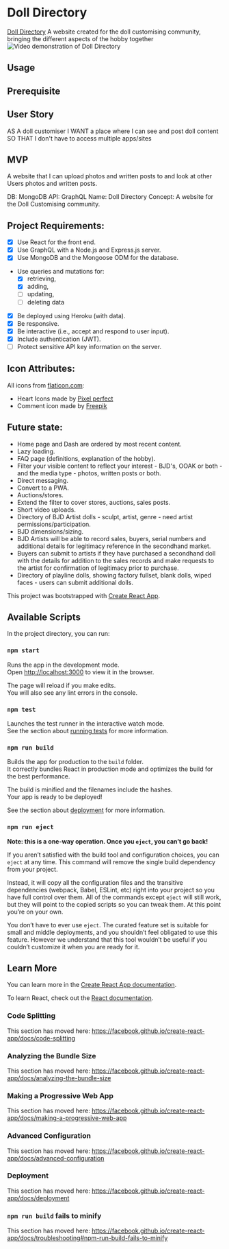 # Doll Directory

[Doll Directory](https://doll-directory.herokuapp.com/)
A website created for the doll customising community, bringing the different aspects of the hobby together
![Video demonstration of Doll Directory]()

## Usage

<!-- Example:
In your terminal type:
- `./run.sh` to run the database
- `node src/index.js` to run the EMS -->

## Prerequisite

<!-- Example:
Docker  -->

## User Story

AS A doll customiser
I WANT a place where I can see and post doll content
SO THAT I don't have to access multiple apps/sites

## MVP

A website that I can upload photos and written posts to and look at other Users photos and written posts.

DB: MongoDB
API: GraphQL
Name: Doll Directory
Concept:
A website for the Doll Customising community.

## Project Requirements:

- [x] Use React for the front end.
- [x] Use GraphQL with a Node.js and Express.js server.
- [x] Use MongoDB and the Mongoose ODM for the database.
- Use queries and mutations for:
  - [x] retrieving,
  - [x] adding,
  - [ ] updating,
  - [ ] deleting data
- [x] Be deployed using Heroku (with data).
- [x] Be responsive.
- [x] Be interactive (i.e., accept and respond to user input).
- [x] Include authentication (JWT).
- [ ] Protect sensitive API key information on the server.

## Icon Attributes:

All icons from [flaticon.com](https://www.flaticon.com/):

- Heart Icons made by [Pixel perfect](https://icon54.com/)
- Comment icon made by [Freepik](https://www.freepik.com)

<!--
heart icons: `<div>Icons made by <a href="https://icon54.com/" title="Pixel perfect">Pixel perfect</a> from <a href="https://www.flaticon.com/" title="Flaticon">www.flaticon.com</a></div>`

comment icon: `<div>Icons made by <a href="https://www.freepik.com" title="Freepik">Freepik</a> from <a href="https://www.flaticon.com/" title="Flaticon">www.flaticon.com</a></div>` -->

## Future state:

- Home page and Dash are ordered by most recent content.
- Lazy loading.
- FAQ page (definitions, explanation of the hobby).
- Filter your visible content to reflect your interest - BJD's, OOAK or both - and the media type - photos, written posts or both.
- Direct messaging.
- Convert to a PWA.
- Auctions/stores.
- Extend the filter to cover stores, auctions, sales posts.
- Short video uploads.
- Directory of BJD Artist dolls - sculpt, artist, genre - need artist permissions/participation.
- BJD dimensions/sizing.
- BJD Artists will be able to record sales, buyers, serial numbers and additional details for legitimacy reference in the secondhand market.
- Buyers can submit to artists if they have purchased a secondhand doll with the details for addition to the sales records and make requests to the artist for confirmation of legitimacy prior to purchase.
- Directory of playline dolls, showing factory fullset, blank dolls, wiped faces - users can submit additional dolls.

<!-- ## Business Context -->

<!-- default create react app readme -->

This project was bootstrapped with [Create React App](https://github.com/facebook/create-react-app).

## Available Scripts

In the project directory, you can run:

### `npm start`

Runs the app in the development mode.<br />
Open [http://localhost:3000](http://localhost:3000) to view it in the browser.

The page will reload if you make edits.<br />
You will also see any lint errors in the console.

### `npm test`

Launches the test runner in the interactive watch mode.<br />
See the section about [running tests](https://facebook.github.io/create-react-app/docs/running-tests) for more information.

### `npm run build`

Builds the app for production to the `build` folder.<br />
It correctly bundles React in production mode and optimizes the build for the best performance.

The build is minified and the filenames include the hashes.<br />
Your app is ready to be deployed!

See the section about [deployment](https://facebook.github.io/create-react-app/docs/deployment) for more information.

### `npm run eject`

**Note: this is a one-way operation. Once you `eject`, you can’t go back!**

If you aren’t satisfied with the build tool and configuration choices, you can `eject` at any time. This command will remove the single build dependency from your project.

Instead, it will copy all the configuration files and the transitive dependencies (webpack, Babel, ESLint, etc) right into your project so you have full control over them. All of the commands except `eject` will still work, but they will point to the copied scripts so you can tweak them. At this point you’re on your own.

You don’t have to ever use `eject`. The curated feature set is suitable for small and middle deployments, and you shouldn’t feel obligated to use this feature. However we understand that this tool wouldn’t be useful if you couldn’t customize it when you are ready for it.

## Learn More

You can learn more in the [Create React App documentation](https://facebook.github.io/create-react-app/docs/getting-started).

To learn React, check out the [React documentation](https://reactjs.org/).

### Code Splitting

This section has moved here: https://facebook.github.io/create-react-app/docs/code-splitting

### Analyzing the Bundle Size

This section has moved here: https://facebook.github.io/create-react-app/docs/analyzing-the-bundle-size

### Making a Progressive Web App

This section has moved here: https://facebook.github.io/create-react-app/docs/making-a-progressive-web-app

### Advanced Configuration

This section has moved here: https://facebook.github.io/create-react-app/docs/advanced-configuration

### Deployment

This section has moved here: https://facebook.github.io/create-react-app/docs/deployment

### `npm run build` fails to minify

This section has moved here: https://facebook.github.io/create-react-app/docs/troubleshooting#npm-run-build-fails-to-minify

